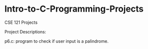# Intro-to-C-Programming-Projects
CSE 121 Projects

Project Descriptions:

p6.c: program to check if user input is a palindrome.
